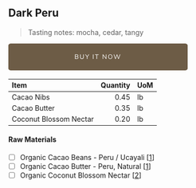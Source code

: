 ## Dark Peru
> Tasting notes: mocha, cedar, tangy

[![Buy Now](/assets/images/buy-now.png "Buy Now")](https://shop.osocra.com/products/21073013)

| Item | Quantity | UoM  |
| :---     | ---:    | :--- |
| Cacao Nibs  | 0.45    | lb    |
| Cacao Butter   | 0.35    | lb    |
| Coconut Blossom Nectar   | 0.20      | lb      |

#### Raw Materials
- [ ] Organic Cacao Beans -  Peru / Ucayali [[1](vendors/1)]
- [ ] Organic Cacao Butter - Peru, Natural [[1](vendors/1)]
- [ ] Organic Coconut Blossom Nectar [[2](vendors/2)]
